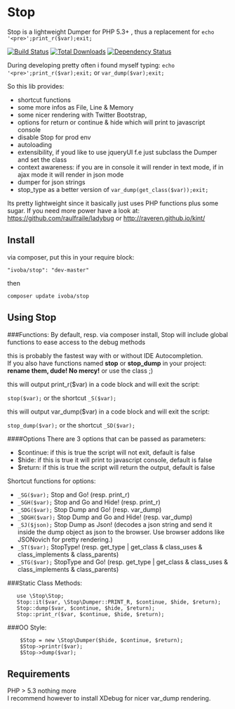 Stop
====

Stop is a lightweight Dumper for PHP 5.3+ , thus a replacement for ```echo '<pre>';print_r($var);exit;```

[![Build Status](https://secure.travis-ci.org/ivoba/stop.png?branch=master)](http://travis-ci.org/ivoba/stop)
[![Total Downloads](https://poser.pugx.org/ivoba/stop/downloads.png)](https://packagist.org/packages/ivoba/stop)
[![Dependency Status](https://www.versioneye.com/php/ivoba:stop/master/badge.png)](https://www.versioneye.com/php/ivoba:stop/master)

During developing pretty often i found myself typing: ```echo '<pre>';print_r($var);exit;``` or ```var_dump($var);exit;```

So this lib provides:

- shortcut functions
- some more infos as File, Line & Memory
- some nicer rendering with Twitter Bootstrap,
- options for return or continue & hide which will print to javascript console
- disable Stop for prod env
- autoloading
- extensibility, if youd like to use jqueryUI f.e just subclass the Dumper and set the class
- context awareness: if you are in console it will render in text mode,
  if in ajax mode it will render in json mode
- dumper for json strings
- stop_type as a better version of ```var_dump(get_class($var));exit;```

Its pretty lightweight since it basically just uses PHP functions plus some sugar.
If you need more power have a look at: https://github.com/raulfraile/ladybug or http://raveren.github.io/kint/  


Install
----------
via composer, put this in your require block:  

    "ivoba/stop": "dev-master"

then  

    composer update ivoba/stop



Using Stop
----------

###Functions:
By default, resp. via composer install, Stop will include global functions to ease access to the debug methods

this is probably the fastest way with or without IDE Autocompletion.  
If you also have functions named **stop** or **stop_dump** in your project: **rename them, dude! No mercy!** or use the class ;)  

this will output print_r($var) in a code block and will exit the script:  

```stop($var);``` or the shortcut ```_S($var);```


this will output var_dump($var) in a code block and will exit the script:

```stop_dump($var);``` or the shortcut ```_SD($var);```

####Options
There are 3 options that can be passed as parameters:

- $continue: if this is true the script will not exit, default is false 
- $hide: if this is true it will print to javascript console, default is false
- $return: if this is true the script will return the output, default is false

Shortcut functions for options:

- ```_SG($var);``` Stop and Go! (resp. print_r)
- ```_SGH($var);``` Stop and Go and Hide! (resp. print_r)
- ```_SDG($var);``` Stop Dump and Go! (resp. var_dump)
- ```_SDGH($var);``` Stop Dump and Go and Hide! (resp. var_dump)
- ```_SJ($json);``` Stop Dump as Json! (decodes a json string and send it inside the dump object as json to the browser.
Use browser addons like JSONovich for pretty rendering.)
- ```_ST($var);``` StopType! (resp. get_type | get_class & class_uses & class_implements & class_parents)
- ```_STG($var);``` StopType and Go! (resp. get_type | get_class & class_uses & class_implements & class_parents)

###Static Class Methods:

```
   use \Stop\Stop;
   Stop::it($var, \Stop\Dumper::PRINT_R, $continue, $hide, $return);
   Stop::dump($var, $continue, $hide, $return);
   Stop::print_r($var, $continue, $hide, $return);
```

###OO Style:

```
    $Stop = new \Stop\Dumper($hide, $continue, $return);  
    $Stop->printr($var);
    $Stop->dump($var);
```    

Requirements
----------

PHP > 5.3  nothing more  
I recommend however to install XDebug for nicer var_dump rendering.

